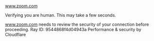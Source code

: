 www.zoom.com

Verifying you are human. This may take a few seconds.

www.zoom.com needs to review the security of your connection before proceeding.
Ray ID: 9544868f4d04943a
Performance & security by Cloudflare
